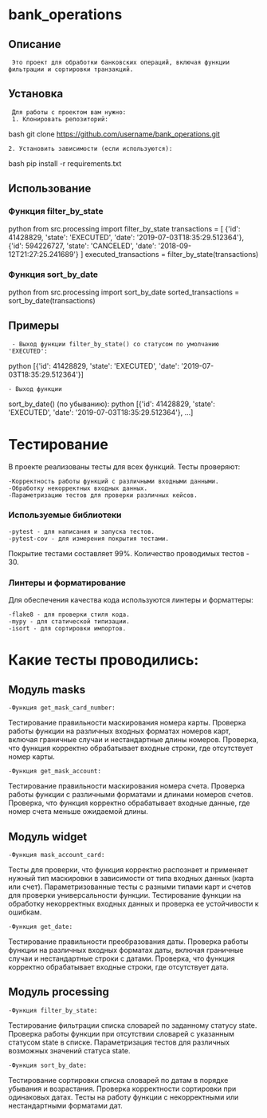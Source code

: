 # bank_operations

## Описание 
     Это проект для обработки банковских операций, включая функции фильтрации и сортировки транзакций.

## Установка
     Для работы с проектом вам нужно:
     1. Клонировать репозиторий:
bash
        git clone https://github.com/username/bank_operations.git

    2. Установить зависимости (если используются):
bash
        pip install -r requirements.txt
## Использование

### Функция filter_by_state

python
     from src.processing import filter_by_state
     transactions = [
         {'id': 41428829, 'state': 'EXECUTED', 'date': '2019-07-03T18:35:29.512364'},
         {'id': 594226727, 'state': 'CANCELED', 'date': '2018-09-12T21:27:25.241689'}
     ]
     executed_transactions = filter_by_state(transactions)

### Функция sort_by_date

python
     from src.processing import sort_by_date
     sorted_transactions = sort_by_date(transactions)

## Примеры
     - Выход функции filter_by_state() со статусом по умолчанию 'EXECUTED':
python
     [{'id': 41428829, 'state': 'EXECUTED', 'date': '2019-07-03T18:35:29.512364'}]

    - Выход функции 
sort_by_date()
 (по убыванию):
python
     [{'id': 41428829, 'state': 'EXECUTED', 'date': '2019-07-03T18:35:29.512364'}, ...]


# Тестирование
В проекте реализованы тесты для всех функций. Тесты проверяют:

    -Корректность работы функций с различными входными данными.
    -Обработку некорректных входных данных.
    -Параметризацию тестов для проверки различных кейсов.

### Используемые библиотеки
    -pytest - для написания и запуска тестов.
    -pytest-cov - для измерения покрытия тестами.
Покрытие тестами составляет 99%.
Количество проводимых тестов - 30.

### Линтеры и форматирование
Для обеспечения качества кода используются линтеры и форматтеры:

    -flake8 - для проверки стиля кода.
    -mypy - для статической типизации.
    -isort - для сортировки импортов.

# Какие тесты проводились:
    
## Модуль masks
    -Функция get_mask_card_number:
Тестирование правильности маскирования номера карты.
Проверка работы функции на различных входных форматах номеров карт, включая граничные случаи и нестандартные длины номеров.
Проверка, что функция корректно обрабатывает входные строки, где отсутствует номер карты.
    
    -Функция get_mask_account:
Тестирование правильности маскирования номера счета.
Проверка работы функции с различными форматами и длинами номеров счетов.
Проверка, что функция корректно обрабатывает входные данные, где номер счета меньше ожидаемой длины.
## Модуль widget
    -Функция mask_account_card:
Тесты для проверки, что функция корректно распознает и применяет нужный тип маскировки в зависимости от типа входных данных (карта или счет).
Параметризованные тесты с разными типами карт и счетов для проверки универсальности функции.
Тестирование функции на обработку некорректных входных данных и проверка ее устойчивости к ошибкам.

    -Функция get_date:
Тестирование правильности преобразования даты.
Проверка работы функции на различных входных форматах даты, включая граничные случаи и нестандартные строки с датами.
Проверка, что функция корректно обрабатывает входные строки, где отсутствует дата.
## Модуль processing
    -Функция filter_by_state:
Тестирование фильтрации списка словарей по заданному статусу 
state. Проверка работы функции при отсутствии словарей с указанным статусом 
state в списке. Параметризация тестов для различных возможных значений статуса
state.

    -Функция sort_by_date:
Тестирование сортировки списка словарей по датам в порядке убывания и возрастания.
Проверка корректности сортировки при одинаковых датах.
Тесты на работу функции с некорректными или нестандартными форматами дат.



